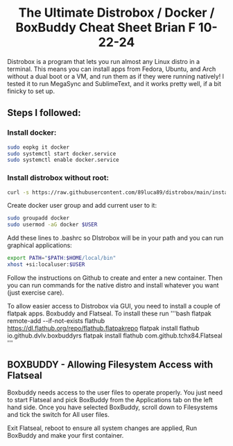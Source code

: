 #

<h1 align="center">
   The Ultimate Distrobox / Docker / BoxBuddy Cheat Sheet 
                Brian F 10-22-24
</h1>



Distrobox is a program that lets you run almost any Linux distro in a terminal. This means you can install apps from Fedora, Ubuntu, and Arch without a dual boot or a VM, and run them as if they were running natively! I tested it to run MegaSync and SublimeText, and it works pretty well, if a bit finicky to set up. 

## Steps I followed: 

### Install docker: 
```bash
sudo eopkg it docker
sudo systemctl start docker.service
sudo systemctl enable docker.service
```
### Install distrobox without root: 
```bash
curl -s https://raw.githubusercontent.com/89luca89/distrobox/main/install | sh -s -- --prefix ~/.local
```
Create docker user group and add current user to it: 
```bash
sudo groupadd docker
sudo usermod -aG docker $USER
```
Add these lines to .bashrc so DIstrobox will be in your path and you can run graphical applications: 
```bash
export PATH="$PATH:$HOME/local/bin"
xhost +si:localuser:$USER
```
Follow the instructions on Github to create and enter a new container. Then you can run commands for the native distro and install whatever you want (just exercise care).

To allow easier access to Distrobox via GUI, you need to install a couple of flatpak apps.  Boxbuddy and Flatseal.  To install these run
'''bash
flatpak remote-add --if-not-exists flathub https://dl.flathub.org/repo/flathub.flatpakrepo
flatpak install flathub io.github.dvlv.boxbuddyrs
flatpak install flathub com.github.tchx84.Flatseal
'''

## BOXBUDDY  - Allowing Filesystem Access with Flatseal

Boxbuddy needs access to the user files to operate properly.  You just need to start Flatseal and pick BoxBuddy from the Applications tab on the left hand side.  Once you have selected BoxBuddy, scroll down to Filesystems and tick the switch for All user files.

Exit Flatseal, reboot to ensure all system changes are applied, Run BoxBuddy and make your first container.
